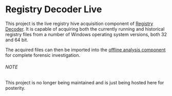 # Registry Decoder Live

This project is the live registry hive acquisition component of [Registry Decoder](https://github.com/504ensicsLabs/registrydecoder). It is capable of acquiring both the currently running and historical registry files from a number of Windows operating system versions, both 32 and 64 bit.

The acquired files can then be imported into the [offline analysis component](https://github.com/504ensicsLabs/registrydecoder) for complete forensic investigation.

###### NOTE

This project is no longer being maintained and is just being hosted here for posterity.


